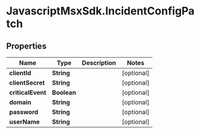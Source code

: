 # JavascriptMsxSdk.IncidentConfigPatch

## Properties

Name | Type | Description | Notes
------------ | ------------- | ------------- | -------------
**clientId** | **String** |  | [optional] 
**clientSecret** | **String** |  | [optional] 
**criticalEvent** | **Boolean** |  | [optional] 
**domain** | **String** |  | [optional] 
**password** | **String** |  | [optional] 
**userName** | **String** |  | [optional] 


